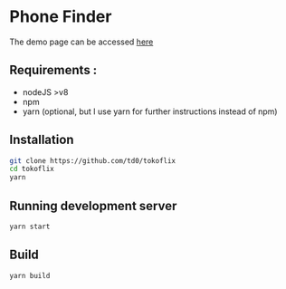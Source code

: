 # Phone Finder

The demo page can be accessed [here](https://phonefinder.now.sh/)

## Requirements :
* nodeJS >v8
* npm
* yarn (optional, but I use yarn for further instructions instead of npm)


## Installation

```bash
git clone https://github.com/td0/tokoflix
cd tokoflix
yarn
```

## Running development server

```bash
yarn start
```

## Build

```bash
yarn build
```
